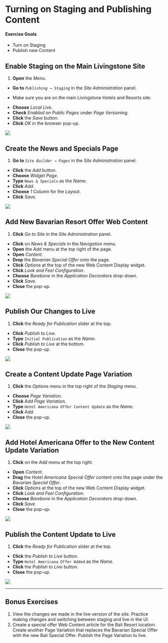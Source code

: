 # Turning on Staging and Publishing Content

<div class="ahead">
<h4>Exercise Goals</h4>
<ul>
    <li>Turn on Staging</li>
    <li>Publish new Content</li>
</ul>
</div>

## Enable Staging on the Main Livingstone Site

1. **Open** the _Menu_.
* **Go to** _`Publishing → Staging`_ in the _Site Administration_ panel.
 - Make sure you are on the main Livingstone Hotels and Resorts site.
* **Choose** _Local Live_.  
* **Check** _Enabled on Public Pages_ under _Page Versioning_.  
* **Click** the _Save_ button.  
* **Click** _OK_ in the browser pop-up.  

<img src="../images/staging-on.png" style="max-height:100%;" />

<br />

## Create the News and Specials Page

1. **Go to** _`Site Builder → Pages`_ in the _Site Administration_ panel.
* **Click** the _Add_ button.
* **Choose** _Widget Page_.
* **Type** `News & Specials` as the _Name_.
* **Click** _Add_.
* **Choose** _1 Column_ for the _Layout_.
* **Click** _Save_.

<img src="../images/news-and-specials.png" style="max-height:45%;" />

## Add New Bavarian Resort Offer Web Content

1. **Click** _Go to Site_ in the _Site Administration_ panel.
* **Click** on _News & Specials_ in the _Navigation_ menu.  
* **Open** the _Add_ menu at the top right of the page.
* **Open** _Content_. 
* **Drop** the _Bavarian Special Offer_ onto the page.  
* **Click** _Options_ at the top of the new Web Content Display widget. 
* **Click** _Look and Feel Configuration_. 
* **Choose** _Barebone_ in the _Application Decorators_ drop-down.
* **Click** _Save_.
* **Close** the pop-up.

<img src="../images/barebone-bavarian-offer.png" style="max-height:100%;" />

## Publish Our Changes to Live

1. **Click** the _Ready for Publication_ slider at the top.  
* **Click** _Publish to Live_.  
* **Type** `Initial Publication` as the _Name_.  
* **Click** _Publish to Live_ at the bottom.  
* **Close** the pop-up.

<img src="../images/initial-publish.png" style="max-height:100%;" />

## Create a Content Update Page Variation

1. **Click** the _Options_ menu in the top right of the _Staging_ menu. 
* **Choose** _Page Variation_.  
* **Click** _Add Page Variation_.  
* **Type** `Hotel Americana Offer Content Update` as the _Name_.
* **Click** _Add_.  
* **Close** the pop-up.

<img src="../images/americana-offer-variation.png" style="max-height:40%;" />

## Add Hotel Americana Offer to the New Content Update Variation

1. **Click** on the _Add_ menu at the top right.
* **Open** _Content_.
* **Drag** the _Hotel Americana Special Offer_ content onto the page under the _Bavarian Special Offer_.
* **Click** _Options_ at the top of the new Web Content Display widget. 
* **Click** _Look and Feel Configuration_. 
* **Choose** _Barebone_ in the _Application Decorators_ drop-down.
* **Click** _Save_.
* **Close** the pop-up.

<img src="../images/americana-offer-complete.png" style="max-height:40%;" />

## Publish the Content Update to Live

1. **Click** the _Ready for Publication_ slider at the top.  
* **Click** the _Publish to Live_ button.  
* **Type** `Hotel Americana Offer Added` as the _Name_.  
* **Click** the _Publish to Live_ button.
* **Close** the pop-up.

<img src="../images/americana-content-complete.png" style="max-height:100%;" />

---

## Bonus Exercises

1. View the changes we made in the live version of the site. Practice making changes and switching between staging and live in the UI.
2. Create a special offer Web Content article for the Bali Resort location. Create another Page Variation that replaces the Bavarian Special Offer with the new Bali Special Offer. Publish the Page Variation to live.
